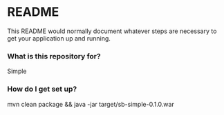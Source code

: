 # README #

This README would normally document whatever steps are necessary to get your application up and running.

### What is this repository for? ###

Simple 

### How do I get set up? ###

mvn clean package && java -jar target/sb-simple-0.1.0.war